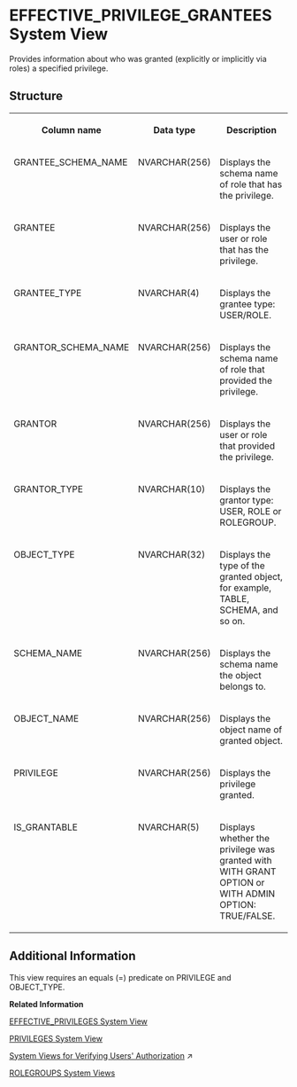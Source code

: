 <!-- loio2a8987c66cdf4baeb299de52eedf88c9 -->

# EFFECTIVE\_PRIVILEGE\_GRANTEES System View

Provides information about who was granted \(explicitly or implicitly via roles\) a specified privilege.



## Structure


<table>
<tr>
<th valign="top">

Column name



</th>
<th valign="top">

Data type



</th>
<th valign="top">

Description



</th>
</tr>
<tr>
<td valign="top">

GRANTEE\_SCHEMA\_NAME



</td>
<td valign="top">

NVARCHAR\(256\)



</td>
<td valign="top">

Displays the schema name of role that has the privilege.



</td>
</tr>
<tr>
<td valign="top">

GRANTEE



</td>
<td valign="top">

NVARCHAR\(256\)



</td>
<td valign="top">

Displays the user or role that has the privilege.



</td>
</tr>
<tr>
<td valign="top">

GRANTEE\_TYPE



</td>
<td valign="top">

NVARCHAR\(4\)



</td>
<td valign="top">

Displays the grantee type: USER/ROLE.



</td>
</tr>
<tr>
<td valign="top">

GRANTOR\_SCHEMA\_NAME



</td>
<td valign="top">

NVARCHAR\(256\)



</td>
<td valign="top">

Displays the schema name of role that provided the privilege.



</td>
</tr>
<tr>
<td valign="top">

GRANTOR



</td>
<td valign="top">

NVARCHAR\(256\)



</td>
<td valign="top">

Displays the user or role that provided the privilege.



</td>
</tr>
<tr>
<td valign="top">

GRANTOR\_TYPE



</td>
<td valign="top">

NVARCHAR\(10\)



</td>
<td valign="top">

Displays the grantor type: USER, ROLE or ROLEGROUP.



</td>
</tr>
<tr>
<td valign="top">

OBJECT\_TYPE



</td>
<td valign="top">

NVARCHAR\(32\)



</td>
<td valign="top">

Displays the type of the granted object, for example, TABLE, SCHEMA, and so on.



</td>
</tr>
<tr>
<td valign="top">

SCHEMA\_NAME



</td>
<td valign="top">

NVARCHAR\(256\)



</td>
<td valign="top">

Displays the schema name the object belongs to.



</td>
</tr>
<tr>
<td valign="top">

OBJECT\_NAME



</td>
<td valign="top">

NVARCHAR\(256\)



</td>
<td valign="top">

Displays the object name of granted object.



</td>
</tr>
<tr>
<td valign="top">

PRIVILEGE



</td>
<td valign="top">

NVARCHAR\(256\)



</td>
<td valign="top">

Displays the privilege granted.



</td>
</tr>
<tr>
<td valign="top">

IS\_GRANTABLE



</td>
<td valign="top">

NVARCHAR\(5\)



</td>
<td valign="top">

Displays whether the privilege was granted with WITH GRANT OPTION or WITH ADMIN OPTION: TRUE/FALSE.



</td>
</tr>
</table>



<a name="loio2a8987c66cdf4baeb299de52eedf88c9__section_jyc_vdk_h2b"/>

## Additional Information

This view requires an equals \(=\) predicate on PRIVILEGE and OBJECT\_TYPE.

**Related Information**  


[EFFECTIVE\_PRIVILEGES System View](effective-privileges-system-view-20a2f3e.md "Provides the privileges of the specified user.")

[PRIVILEGES System View](privileges-system-view-20cc29b.md "Provides information about available privileges.")

[System Views for Verifying Users&apos; Authorization](https://help.sap.com/viewer/c82f8d6a84c147f8b78bf6416dae7290/2023_2_QRC/en-US/ddae823e3b27477ea4c949607eebc435.html "You can query several system views to get detailed information about exactly which privileges and roles users have and how they come to have them. This can help you to understand why a user is authorized to perform particular actions, access particular data, or not.") :arrow_upper_right:

[ROLEGROUPS System Views](rolegroups-system-views-5e2b4b9.md "Shows available role groups.")


